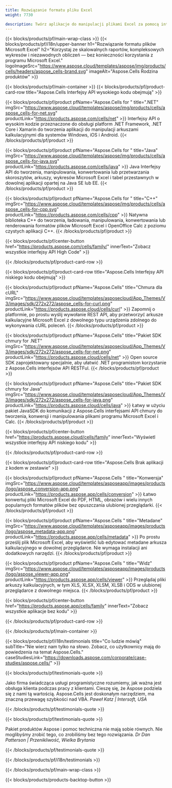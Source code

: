```yaml
---
title: Rozwiązanie formatu pliku Excel
weight: 7730

description: Twórz aplikacje do manipulacji plikami Excel za pomocą interfejsów API High Code lub Low Code lub aplikacji No Code, aby przeglądać porównania, sprawdzać lub konwertować pliki Excel.
---
```

{{< blocks/products/pf/main-wrap-class >}}
{{< blocks/products/pf/i18n/upper-banner h1="Rozwiązanie formatu plików Microsoft Excel" h2="Korzystaj ze skalowalnych raportów, kompleksowych wykresów i niezawodnych obliczeń — bez konieczności korzystania z programu Microsoft Excel." logoImageSrc="https://www.aspose.cloud/templates/aspose/img/products/cells/headers/aspose_cells-brand.svg" imageAlt="Aspose.Cells Rodzina produktów" >}}

{{< blocks/products/pf/main-container >}}
{{< blocks/products/pf/product-card-row title="Aspose.Cells Interfejsy API wysokiego kodu obejmują" >}}

{{< blocks/products/pf/product pfName="Aspose.Cells for " title=".NET" imgSrc="https://www.aspose.cloud/templates/aspose/img/products/cells/aspose_cells-for-net.svg" productLink="https://products.aspose.com/cells/net" >}}
Interfejsy API o wysokim kodzie przeznaczone do obsługi platform .NET Framework, .NET Core i Xamarin do tworzenia aplikacji do manipulacji arkuszami kalkulacyjnymi dla systemów Windows, iOS i Android.
{{< /blocks/products/pf/product >}}

{{< blocks/products/pf/product pfName="Aspose.Cells for " title="Java" imgSrc="https://www.aspose.cloud/templates/aspose/img/products/cells/aspose_cells-for-java.svg" productLink="https://products.aspose.com/cells/java" >}}
Java Interfejsy API do tworzenia, manipulowania, konwertowania lub przetwarzania skoroszytów, arkuszy, wykresów Microsoft Excel i tabel przestawnych w dowolnej aplikacji opartej na Java SE lub EE.
{{< /blocks/products/pf/product >}}

{{< blocks/products/pf/product pfName="Aspose.Cells for " title="C++" imgSrc="https://www.aspose.cloud/templates/aspose/img/products/cells/aspose_cells-for-cpp.svg" productLink="https://products.aspose.com/cells/cpp" >}}
Natywna biblioteka C++ do tworzenia, ładowania, manipulowania, konwertowania lub renderowania formatów plików Microsoft Excel i OpenOffice Calc z poziomu czystych aplikacji C++.
{{< /blocks/products/pf/product >}}

{{< blocks/products/pf/center-button href="https://products.aspose.com/cells/family/" innerText="Zobacz wszystkie interfejsy API High Code" >}}

{{< /blocks/products/pf/product-card-row >}}

{{< blocks/products/pf/product-card-row title="Aspose.Cells Interfejsy API niskiego kodu obejmują" >}}

{{< blocks/products/pf/product pfName="Aspose.Cells" title="Chmura dla cURL" imgSrc="https://www.aspose.cloud/templates/asposecloud/App_Themes/V3/images/sdk/272x272/aspose_cells-for-curl.png" productLink="https://products.aspose.cloud/cells/curl" >}}
Zapomnij o platformie, po prostu wyślij wywołanie REST API, aby przetworzyć arkusze kalkulacyjne Microsoft Excel z dowolnego typu urządzenia zdolnego do wykonywania cURL poleceń.
{{< /blocks/products/pf/product >}}

{{< blocks/products/pf/product pfName="Aspose.Cells" title="Pakiet SDK chmury for .NET" imgSrc="https://www.aspose.cloud/templates/asposecloud/App_Themes/V3/images/sdk/272x272/aspose_cells-for-net.png" productLink="https://products.aspose.cloud/cells/net" >}}
Open source SDK zaprojektowany specjalnie, aby ułatwić .NET programistom korzystanie z Aspose.Cells interfejsów API RESTFul.
{{< /blocks/products/pf/product >}}

{{< blocks/products/pf/product pfName="Aspose.Cells" title="Pakiet SDK chmury for Java" imgSrc="https://www.aspose.cloud/templates/asposecloud/App_Themes/V3/images/sdk/272x272/aspose_cells-for-java.png" productLink="https://products.aspose.cloud/cells/java" >}}
Łatwy w użyciu pakiet JavaSDK do komunikacji z Aspose.Cells interfejsami API chmury do tworzenia, konwersji i manipulowania plikami programu Microsoft Excel i Calc.
{{< /blocks/products/pf/product >}}

{{< blocks/products/pf/center-button href="https://products.aspose.cloud/cells/family" innerText="Wyświetl wszystkie interfejsy API niskiego kodu" >}}

{{< /blocks/products/pf/product-card-row >}}

{{< blocks/products/pf/product-card-row title="Aspose.Cells Brak aplikacji z kodem w zestawie" >}}

{{< blocks/products/pf/product pfName="Aspose.Cells " title="Konwersja" imgSrc="https://www.aspose.cloud/templates/asposeapp/images/products/logo/aspose_conversion-app.png" productLink="https://products.aspose.app/cells/conversion" >}}
Łatwo konwertuj pliki Microsoft Excel do PDF, HTML, obrazów i wielu innych popularnych formatów plików bez opuszczania ulubionej przeglądarki.
{{< /blocks/products/pf/product >}}

{{< blocks/products/pf/product pfName="Aspose.Cells " title="Metadane" imgSrc="https://www.aspose.cloud/templates/asposeapp/images/products/logo/aspose_metadata-app.png" productLink="https://products.aspose.app/cells/metadata" >}}
Po prostu prześlij plik Microsoft Excel, aby wyświetlić lub edytować metadane arkusza kalkulacyjnego w dowolnej przeglądarce. Nie wymaga instalacji ani dodatkowych narzędzi. 
{{< /blocks/products/pf/product >}}

{{< blocks/products/pf/product pfName="Aspose.Cells " title="Widz" imgSrc="https://www.aspose.cloud/templates/asposeapp/images/products/logo/aspose_viewer-app.png" productLink="https://products.aspose.app/cells/viewer" >}}
Przeglądaj pliki arkuszy kalkulacyjnych, w tym XLS, XLSX, XLSM, XLSB i ODS w ulubionej przeglądarce z dowolnego miejsca.
{{< /blocks/products/pf/product >}}

{{< blocks/products/pf/center-button href="https://products.aspose.app/cells/family" innerText="Zobacz wszystkie aplikacje bez kodu" >}}

{{< /blocks/products/pf/product-card-row >}}

{{< /blocks/products/pf/main-container >}}

{{< blocks/products/pf/i18n/testimonials title="Co ludzie mówią" subTitle="Nie wierz nam tylko na słowo. Zobacz, co użytkownicy mają do powiedzenia na temat Aspose.Cells." caseStudiesLink="https://downloads.aspose.com/corporate/case-studies/aspose.cells/" >}}

{{< blocks/products/pf/testimonials-quote >}}
<p class="first">
 Jako firma świadcząca usługi programistyczne rozumiemy, jak ważna jest obsługa klienta podczas pracy z klientami. Cieszę się, że Aspose podziela się z nami tą wartością. Aspose.Cells jest doskonałym narzędziem, ma znaczną przewagę szybkości nad VBA.
 <em>
  Paweł Katz | Intersoft, USA
 </em>
</p>

{{< /blocks/products/pf/testimonials-quote >}}

{{< blocks/products/pf/testimonials-quote >}}
<p class="second">
 Pakiet produktów Aspose i pomoc techniczna nie mają sobie równych. Nie moglibyśmy zrobić tego, co zrobiliśmy bez tego rozwiązania.
 <em>
  Dr Dan Patterson | Przenikliwość, Wielka Brytania
 </em>
</p>

{{< /blocks/products/pf/testimonials-quote >}}

{{< /blocks/products/pf/i18n/testimonials >}}

{{< /blocks/products/pf/main-wrap-class >}}

{{< blocks/products/products-backtop-button >}}

